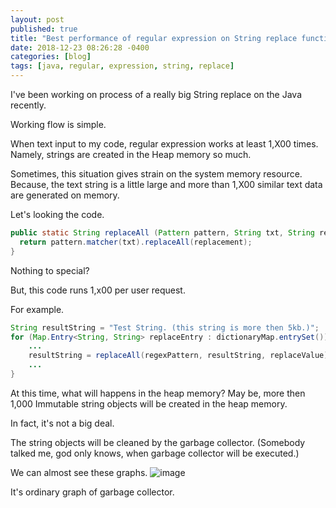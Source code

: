 ```yaml
---
layout: post
published: true
title: "Best performance of regular expression on String replace function."
date: 2018-12-23 08:26:28 -0400
categories: [blog]
tags: [java, regular, expression, string, replace]
---
```


I've been working on process of a really big String replace on the Java recently.

Working flow is simple. 

When text input to my code, regular expression works at least 1,X00 times.
Namely, strings are created in the Heap memory so much.

Sometimes, this situation gives strain on the system memory resource. 
Because, the text string is a little large and more than 1,X00 similar text data are generated on memory.

Let's looking the code.

```java
public static String replaceAll (Pattern pattern, String txt, String replacement) {
  return pattern.matcher(txt).replaceAll(replacement);
}
```

Nothing to special?

But, this code runs 1,x00 per user request.

For example.

```java
String resultString = "Test String. (this string is more then 5kb.)";
for (Map.Entry<String, String> replaceEntry : dictionaryMap.entrySet()) {
    ...
    resultString = replaceAll(regexPattern, resultString, replaceValue);
    ...
}
```

At this time, what will happens in the heap memory?
May be, more then 1,000 Immutable string objects will be created in the heap memory.

In fact, it's not a big deal.

The string objects will be cleaned by the garbage collector. 
(Somebody talked me, god only knows, when garbage collector will be executed.)

We can almost see these graphs.
![image](https://user-images.githubusercontent.com/4101636/50532906-a934fa00-0b63-11e9-9668-196000d60862.png)

It's ordinary graph of garbage collector.
